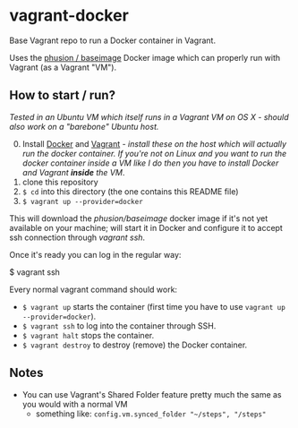 vagrant-docker
==============

Base Vagrant repo to run a Docker container in Vagrant.

Uses the [phusion / baseimage](https://registry.hub.docker.com/u/phusion/baseimage/)
Docker image which can properly run with Vagrant (as a Vagrant "VM").

## How to start / run?

*Tested in an Ubuntu VM which itself runs in a Vagrant VM on OS X - should also work
on a "barebone" Ubuntu host.*

0. Install [Docker](https://www.docker.com/) and [Vagrant](https://www.vagrantup.com/) - *install these on the host which will actually run the docker container. If you're not on Linux and you want to run the docker container inside a VM like I do then you have to install Docker and Vagrant **inside** the VM*.
1. clone this repository
2. `$ cd` into this directory (the one contains this README file)
3. `$ vagrant up --provider=docker`

This will download the *phusion/baseimage* docker image if it's not yet
available on your machine; will start it in Docker and
configure it to accept ssh connection through *vagrant ssh*.

Once it's ready you can log in the regular way:

  $ vagrant ssh

Every normal vagrant command should work:

* `$ vagrant up` starts the container (first time you have to use `vagrant up --provider=docker`).
* `$ vagrant ssh` to log into the container through SSH.
* `$ vagrant halt` stops the container.
* `$ vagrant destroy` to destroy (remove) the Docker container.

## Notes

* You can use Vagrant's Shared Folder feature pretty much the same as you would with a normal VM
  * something like: `config.vm.synced_folder "~/steps", "/steps"`

